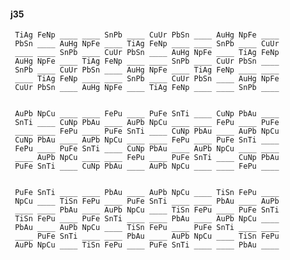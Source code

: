 #### j35

     TiAg FeNp ____ ____ SnPb ____ CuUr PbSn ____ AuHg NpFe ____
     PbSn ____ AuHg NpFe ____ TiAg FeNp ____ ____ SnPb ____ CuUr
     ____ ____ SnPb ____ CuUr PbSn ____ AuHg NpFe ____ TiAg FeNp
     AuHg NpFe ____ TiAg FeNp ____ ____ SnPb ____ CuUr PbSn ____
     SnPb ____ CuUr PbSn ____ AuHg NpFe ____ TiAg FeNp ____ ____
     ____ TiAg FeNp ____ ____ SnPb ____ CuUr PbSn ____ AuHg NpFe
     CuUr PbSn ____ AuHg NpFe ____ TiAg FeNp ____ ____ SnPb ____


     AuPb NpCu ____ ____ FePu ____ PuFe SnTi ____ CuNp PbAu ____
     SnTi ____ CuNp PbAu ____ AuPb NpCu ____ ____ FePu ____ PuFe
     ____ ____ FePu ____ PuFe SnTi ____ CuNp PbAu ____ AuPb NpCu
     CuNp PbAu ____ AuPb NpCu ____ ____ FePu ____ PuFe SnTi ____
     FePu ____ PuFe SnTi ____ CuNp PbAu ____ AuPb NpCu ____ ____
     ____ AuPb NpCu ____ ____ FePu ____ PuFe SnTi ____ CuNp PbAu
     PuFe SnTi ____ CuNp PbAu ____ AuPb NpCu ____ ____ FePu ____


     PuFe SnTi ____ ____ PbAu ____ AuPb NpCu ____ TiSn FePu ____
     NpCu ____ TiSn FePu ____ PuFe SnTi ____ ____ PbAu ____ AuPb
     ____ ____ PbAu ____ AuPb NpCu ____ TiSn FePu ____ PuFe SnTi
     TiSn FePu ____ PuFe SnTi ____ ____ PbAu ____ AuPb NpCu ____
     PbAu ____ AuPb NpCu ____ TiSn FePu ____ PuFe SnTi ____ ____
     ____ PuFe SnTi ____ ____ PbAu ____ AuPb NpCu ____ TiSn FePu
     AuPb NpCu ____ TiSn FePu ____ PuFe SnTi ____ ____ PbAu ____


